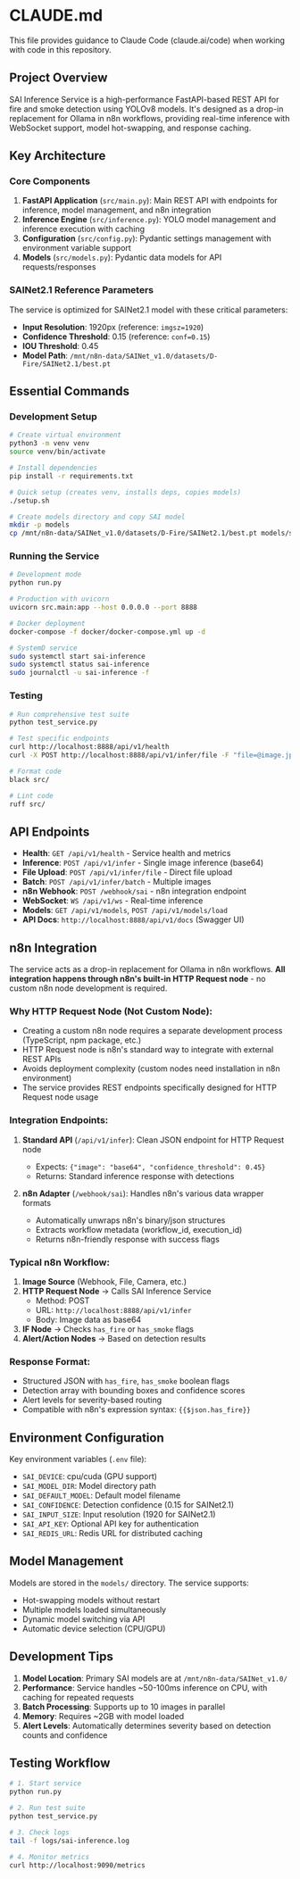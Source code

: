 # CLAUDE.md

This file provides guidance to Claude Code (claude.ai/code) when working with code in this repository.

## Project Overview

SAI Inference Service is a high-performance FastAPI-based REST API for fire and smoke detection using YOLOv8 models. It's designed as a drop-in replacement for Ollama in n8n workflows, providing real-time inference with WebSocket support, model hot-swapping, and response caching.

## Key Architecture

### Core Components

1. **FastAPI Application** (`src/main.py`): Main REST API with endpoints for inference, model management, and n8n integration
2. **Inference Engine** (`src/inference.py`): YOLO model management and inference execution with caching
3. **Configuration** (`src/config.py`): Pydantic settings management with environment variable support
4. **Models** (`src/models.py`): Pydantic data models for API requests/responses

### SAINet2.1 Reference Parameters
The service is optimized for SAINet2.1 model with these critical parameters:
- **Input Resolution**: 1920px (reference: `imgsz=1920`)
- **Confidence Threshold**: 0.15 (reference: `conf=0.15`)
- **IOU Threshold**: 0.45
- **Model Path**: `/mnt/n8n-data/SAINet_v1.0/datasets/D-Fire/SAINet2.1/best.pt`

## Essential Commands

### Development Setup
```bash
# Create virtual environment
python3 -m venv venv
source venv/bin/activate

# Install dependencies
pip install -r requirements.txt

# Quick setup (creates venv, installs deps, copies models)
./setup.sh

# Create models directory and copy SAI model
mkdir -p models
cp /mnt/n8n-data/SAINet_v1.0/datasets/D-Fire/SAINet2.1/best.pt models/sai_v2.1.pt
```

### Running the Service
```bash
# Development mode
python run.py

# Production with uvicorn
uvicorn src.main:app --host 0.0.0.0 --port 8888

# Docker deployment
docker-compose -f docker/docker-compose.yml up -d

# SystemD service
sudo systemctl start sai-inference
sudo systemctl status sai-inference
sudo journalctl -u sai-inference -f
```

### Testing
```bash
# Run comprehensive test suite
python test_service.py

# Test specific endpoints
curl http://localhost:8888/api/v1/health
curl -X POST http://localhost:8888/api/v1/infer/file -F "file=@image.jpg"

# Format code
black src/

# Lint code
ruff src/
```

## API Endpoints

- **Health**: `GET /api/v1/health` - Service health and metrics
- **Inference**: `POST /api/v1/infer` - Single image inference (base64)
- **File Upload**: `POST /api/v1/infer/file` - Direct file upload
- **Batch**: `POST /api/v1/infer/batch` - Multiple images
- **n8n Webhook**: `POST /webhook/sai` - n8n integration endpoint
- **WebSocket**: `WS /api/v1/ws` - Real-time inference
- **Models**: `GET /api/v1/models`, `POST /api/v1/models/load`
- **API Docs**: `http://localhost:8888/api/v1/docs` (Swagger UI)

## n8n Integration

The service acts as a drop-in replacement for Ollama in n8n workflows. **All integration happens through n8n's built-in HTTP Request node** - no custom n8n node development is required.

### Why HTTP Request Node (Not Custom Node):
- Creating a custom n8n node requires a separate development process (TypeScript, npm package, etc.)
- HTTP Request node is n8n's standard way to integrate with external REST APIs
- Avoids deployment complexity (custom nodes need installation in n8n environment)
- The service provides REST endpoints specifically designed for HTTP Request node usage

### Integration Endpoints:
1. **Standard API** (`/api/v1/infer`): Clean JSON endpoint for HTTP Request node
   - Expects: `{"image": "base64", "confidence_threshold": 0.45}`
   - Returns: Standard inference response with detections

2. **n8n Adapter** (`/webhook/sai`): Handles n8n's various data wrapper formats
   - Automatically unwraps n8n's binary/json structures
   - Extracts workflow metadata (workflow_id, execution_id)
   - Returns n8n-friendly response with success flags

### Typical n8n Workflow:
1. **Image Source** (Webhook, File, Camera, etc.)
2. **HTTP Request Node** → Calls SAI Inference Service
   - Method: POST
   - URL: `http://localhost:8888/api/v1/infer`
   - Body: Image data as base64
3. **IF Node** → Checks `has_fire` or `has_smoke` flags
4. **Alert/Action Nodes** → Based on detection results

### Response Format:
- Structured JSON with `has_fire`, `has_smoke` boolean flags
- Detection array with bounding boxes and confidence scores
- Alert levels for severity-based routing
- Compatible with n8n's expression syntax: `{{$json.has_fire}}`

## Environment Configuration

Key environment variables (`.env` file):
- `SAI_DEVICE`: cpu/cuda (GPU support)
- `SAI_MODEL_DIR`: Model directory path
- `SAI_DEFAULT_MODEL`: Default model filename
- `SAI_CONFIDENCE`: Detection confidence (0.15 for SAINet2.1)
- `SAI_INPUT_SIZE`: Input resolution (1920 for SAINet2.1)
- `SAI_API_KEY`: Optional API key for authentication
- `SAI_REDIS_URL`: Redis URL for distributed caching

## Model Management

Models are stored in the `models/` directory. The service supports:
- Hot-swapping models without restart
- Multiple models loaded simultaneously
- Dynamic model switching via API
- Automatic device selection (CPU/GPU)

## Development Tips

1. **Model Location**: Primary SAI models are at `/mnt/n8n-data/SAINet_v1.0/`
2. **Performance**: Service handles ~50-100ms inference on CPU, with caching for repeated requests
3. **Batch Processing**: Supports up to 10 images in parallel
4. **Memory**: Requires ~2GB with model loaded
5. **Alert Levels**: Automatically determines severity based on detection counts and confidence

## Testing Workflow

```bash
# 1. Start service
python run.py

# 2. Run test suite
python test_service.py

# 3. Check logs
tail -f logs/sai-inference.log

# 4. Monitor metrics
curl http://localhost:9090/metrics
```